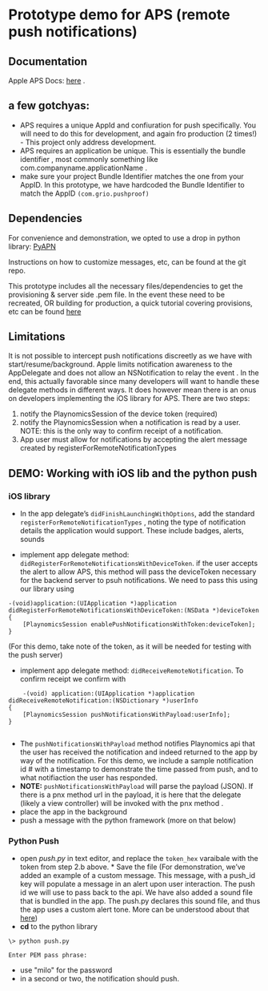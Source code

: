 # Prototype demo for APS (remote push notifications)

## Documentation 
Apple APS Docs: [here](http://developer.apple.com/library/mac/#documentation/NetworkingInternet/Conceptual/RemoteNotificationsPG/ApplePushService/ApplePushService.html) .

## a few gotchyas:

* APS requires a unique AppId and confiuration for push specifically. You will need to do this for development, and again fro production (2 times!) - This project only address development.
* APS requires an application be unique. This is essentially the bundle identifier , most commonly something like com.companyname.applicationName . 
* make sure your project Bundle Identifier matches the one from your AppID. In this prototype, we have hardcoded the Bundle Identifier to match the AppID `(com.grio.pushproof)`

## Dependencies
For convenience and demonstration, we opted to use a drop in python library: [PyAPN](https://github.com/simonwhitaker/PyAPNs)

Instructions on how to customize messages, etc, can be found at the git repo.

This prototype includes all the necessary files/dependencies to get the provisioning & server side .pem file. In the event these need to be recreated, OR building for production, a quick tutorial covering provisions, etc can be found [here](http://www.raywenderlich.com/3443/apple-push-notification-services-tutorial-part-12)

## Limitations
It is not possible to intercept push notifications discreetly as we have with start/resume/background. Apple limits notification awareness to the AppDelegate and does not allow an NSNotification to relay the event . In the end, this actually favorable since many developers will want to handle these delegate methods in different ways. It does however mean there is an onus on developers implementing the iOS library for APS. There are two steps:

1. notify the PlaynomicsSession of the device token (required)
2. notify the PlaynomicsSession when a notification is read by a user. NOTE: this is the only way to confirm receipt of a notification. 
3. App user must allow for notifications by accepting the alert message created by registerForRemoteNotificationTypes


## DEMO: Working with iOS lib and the python push 
### iOS library

* In the app delegate’s `didFinishLaunchingWithOptions`, add the standard `registerForRemoteNotificationTypes` , noting the type of notification details the application would support. These include badges, alerts, sounds

* implement app delegate method: `didRegisterForRemoteNotificationsWithDeviceToken`. 
if the user accepts the alert to allow APS, this method will pass the deviceToken necessary for the backend server to psuh notifications. We need to pass this using our library using 

```
-(void)application:(UIApplication *)application didRegisterForRemoteNotificationsWithDeviceToken:(NSData *)deviceToken
{
    [PlaynomicsSession enablePushNotificationsWithToken:deviceToken];
} 

```

(For this demo, take note of the token, as it will be needed for testing with the push server)

* implement app delegate method: `didReceiveRemoteNotification`. To confirm receipt we confirm with 

```
	-(void) application:(UIApplication *)application didReceiveRemoteNotification:(NSDictionary *)userInfo
{
    [PlaynomicsSession pushNotificationsWithPayload:userInfo];    
}
	
```
	
* The `pushNotificationsWithPayload` method notifies Playnomics api that the user has received the notification and indeed returned to the app by way of the notification. For this demo, we include a sample notification id # with a timestamp to demonstrate the time passed from push, and to what notifiaction the user has responded.
* **NOTE:** `pushNotificationsWithPayload` will parse the payload (JSON). If there is a pnx method url in the payload, it is here that the delegate (likely a view controller) will be invoked with the pnx method .
* place the app in the background
* push a message with the python framework (more on that below)

### Python Push

* open *push.py* in text editor, and replace the `token_hex` varaibale with the token from step 2.b above. * Save the file (For demonstration, we’ve added an example of a custom message. This message, with a push_id key will populate a message in an alert upon user interaction. The push id we will use to pass back to the api. We have also added a sound file that is bundled in the app. The push.py declares this sound file, and thus the app uses a custom alert tone. More can be understood about that [here](http://developer.apple.com/library/mac/#documentation/NetworkingInternet/Conceptual/RemoteNotificationsPG/IPhoneOSClientImp/IPhoneOSClientImp.html#//apple_ref/doc/uid/TP40008194-CH103-SW6))
* **cd** to the python library

```
\> python push.py
```
 
```
Enter PEM pass phrase: 
```
* use "milo" for the password
* in a second or two, the notification should push.
